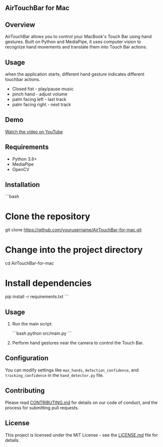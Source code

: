 ## AirTouchBar for Mac

## Overview

AirTouchBar allows you to control your MacBook's Touch Bar using hand gestures. Built on Python and MediaPipe, it uses computer vision to recognize hand movements and translate them into Touch Bar actions.

## Usage
when the application starts, different hand gesture indicates different touchbar actions.

- Closed fist - play/pause music
- pinch hand - adjust volume
- palm facing left - last track
- palm facing right - next track

## Demo

[Watch the video on YouTube](https://www.youtube.com/watch?v=_3HRL63dFGE)




## Requirements

- Python 3.8+
- MediaPipe
- OpenCV

## Installation

\`\`\`bash
# Clone the repository
git clone https://github.com/yourusername/AirTouchBar-for-mac.git

# Change into the project directory
cd AirTouchBar-for-mac

# Install dependencies
pip install -r requirements.txt
\`\`\`

## Usage

1. Run the main script:

    \`\`\`bash
    python src/main.py
    \`\`\`

2. Perform hand gestures near the camera to control the Touch Bar.

## Configuration

You can modify settings like `max_hands`, `detection_confidence`, and `tracking_confidence` in the `hand_detector.py` file.

## Contributing

Please read [CONTRIBUTING.md](CONTRIBUTING.md) for details on our code of conduct, and the process for submitting pull requests.

## License

This project is licensed under the MIT License - see the [LICENSE.md](LICENSE.md) file for details.
